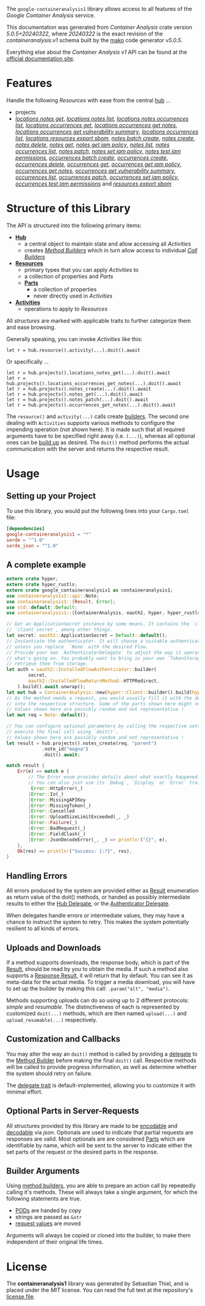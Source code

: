 <!---
DO NOT EDIT !
This file was generated automatically from 'src/generator/templates/api/README.md.mako'
DO NOT EDIT !
-->
The `google-containeranalysis1` library allows access to all features of the *Google Container Analysis* service.

This documentation was generated from *Container Analysis* crate version *5.0.5+20240322*, where *20240322* is the exact revision of the *containeranalysis:v1* schema built by the [mako](http://www.makotemplates.org/) code generator *v5.0.5*.

Everything else about the *Container Analysis* *v1* API can be found at the
[official documentation site](https://cloud.google.com/container-analysis/api/reference/rest/).
# Features

Handle the following *Resources* with ease from the central [hub](https://docs.rs/google-containeranalysis1/5.0.5+20240322/google_containeranalysis1/ContainerAnalysis) ... 

* projects
 * [*locations notes get*](https://docs.rs/google-containeranalysis1/5.0.5+20240322/google_containeranalysis1/api::ProjectLocationNoteGetCall), [*locations notes list*](https://docs.rs/google-containeranalysis1/5.0.5+20240322/google_containeranalysis1/api::ProjectLocationNoteListCall), [*locations notes occurrences list*](https://docs.rs/google-containeranalysis1/5.0.5+20240322/google_containeranalysis1/api::ProjectLocationNoteOccurrenceListCall), [*locations occurrences get*](https://docs.rs/google-containeranalysis1/5.0.5+20240322/google_containeranalysis1/api::ProjectLocationOccurrenceGetCall), [*locations occurrences get notes*](https://docs.rs/google-containeranalysis1/5.0.5+20240322/google_containeranalysis1/api::ProjectLocationOccurrenceGetNoteCall), [*locations occurrences get vulnerability summary*](https://docs.rs/google-containeranalysis1/5.0.5+20240322/google_containeranalysis1/api::ProjectLocationOccurrenceGetVulnerabilitySummaryCall), [*locations occurrences list*](https://docs.rs/google-containeranalysis1/5.0.5+20240322/google_containeranalysis1/api::ProjectLocationOccurrenceListCall), [*locations resources export sbom*](https://docs.rs/google-containeranalysis1/5.0.5+20240322/google_containeranalysis1/api::ProjectLocationResourceExportSBOMCall), [*notes batch create*](https://docs.rs/google-containeranalysis1/5.0.5+20240322/google_containeranalysis1/api::ProjectNoteBatchCreateCall), [*notes create*](https://docs.rs/google-containeranalysis1/5.0.5+20240322/google_containeranalysis1/api::ProjectNoteCreateCall), [*notes delete*](https://docs.rs/google-containeranalysis1/5.0.5+20240322/google_containeranalysis1/api::ProjectNoteDeleteCall), [*notes get*](https://docs.rs/google-containeranalysis1/5.0.5+20240322/google_containeranalysis1/api::ProjectNoteGetCall), [*notes get iam policy*](https://docs.rs/google-containeranalysis1/5.0.5+20240322/google_containeranalysis1/api::ProjectNoteGetIamPolicyCall), [*notes list*](https://docs.rs/google-containeranalysis1/5.0.5+20240322/google_containeranalysis1/api::ProjectNoteListCall), [*notes occurrences list*](https://docs.rs/google-containeranalysis1/5.0.5+20240322/google_containeranalysis1/api::ProjectNoteOccurrenceListCall), [*notes patch*](https://docs.rs/google-containeranalysis1/5.0.5+20240322/google_containeranalysis1/api::ProjectNotePatchCall), [*notes set iam policy*](https://docs.rs/google-containeranalysis1/5.0.5+20240322/google_containeranalysis1/api::ProjectNoteSetIamPolicyCall), [*notes test iam permissions*](https://docs.rs/google-containeranalysis1/5.0.5+20240322/google_containeranalysis1/api::ProjectNoteTestIamPermissionCall), [*occurrences batch create*](https://docs.rs/google-containeranalysis1/5.0.5+20240322/google_containeranalysis1/api::ProjectOccurrenceBatchCreateCall), [*occurrences create*](https://docs.rs/google-containeranalysis1/5.0.5+20240322/google_containeranalysis1/api::ProjectOccurrenceCreateCall), [*occurrences delete*](https://docs.rs/google-containeranalysis1/5.0.5+20240322/google_containeranalysis1/api::ProjectOccurrenceDeleteCall), [*occurrences get*](https://docs.rs/google-containeranalysis1/5.0.5+20240322/google_containeranalysis1/api::ProjectOccurrenceGetCall), [*occurrences get iam policy*](https://docs.rs/google-containeranalysis1/5.0.5+20240322/google_containeranalysis1/api::ProjectOccurrenceGetIamPolicyCall), [*occurrences get notes*](https://docs.rs/google-containeranalysis1/5.0.5+20240322/google_containeranalysis1/api::ProjectOccurrenceGetNoteCall), [*occurrences get vulnerability summary*](https://docs.rs/google-containeranalysis1/5.0.5+20240322/google_containeranalysis1/api::ProjectOccurrenceGetVulnerabilitySummaryCall), [*occurrences list*](https://docs.rs/google-containeranalysis1/5.0.5+20240322/google_containeranalysis1/api::ProjectOccurrenceListCall), [*occurrences patch*](https://docs.rs/google-containeranalysis1/5.0.5+20240322/google_containeranalysis1/api::ProjectOccurrencePatchCall), [*occurrences set iam policy*](https://docs.rs/google-containeranalysis1/5.0.5+20240322/google_containeranalysis1/api::ProjectOccurrenceSetIamPolicyCall), [*occurrences test iam permissions*](https://docs.rs/google-containeranalysis1/5.0.5+20240322/google_containeranalysis1/api::ProjectOccurrenceTestIamPermissionCall) and [*resources export sbom*](https://docs.rs/google-containeranalysis1/5.0.5+20240322/google_containeranalysis1/api::ProjectResourceExportSBOMCall)




# Structure of this Library

The API is structured into the following primary items:

* **[Hub](https://docs.rs/google-containeranalysis1/5.0.5+20240322/google_containeranalysis1/ContainerAnalysis)**
    * a central object to maintain state and allow accessing all *Activities*
    * creates [*Method Builders*](https://docs.rs/google-containeranalysis1/5.0.5+20240322/google_containeranalysis1/client::MethodsBuilder) which in turn
      allow access to individual [*Call Builders*](https://docs.rs/google-containeranalysis1/5.0.5+20240322/google_containeranalysis1/client::CallBuilder)
* **[Resources](https://docs.rs/google-containeranalysis1/5.0.5+20240322/google_containeranalysis1/client::Resource)**
    * primary types that you can apply *Activities* to
    * a collection of properties and *Parts*
    * **[Parts](https://docs.rs/google-containeranalysis1/5.0.5+20240322/google_containeranalysis1/client::Part)**
        * a collection of properties
        * never directly used in *Activities*
* **[Activities](https://docs.rs/google-containeranalysis1/5.0.5+20240322/google_containeranalysis1/client::CallBuilder)**
    * operations to apply to *Resources*

All *structures* are marked with applicable traits to further categorize them and ease browsing.

Generally speaking, you can invoke *Activities* like this:

```Rust,ignore
let r = hub.resource().activity(...).doit().await
```

Or specifically ...

```ignore
let r = hub.projects().locations_notes_get(...).doit().await
let r = hub.projects().locations_occurrences_get_notes(...).doit().await
let r = hub.projects().notes_create(...).doit().await
let r = hub.projects().notes_get(...).doit().await
let r = hub.projects().notes_patch(...).doit().await
let r = hub.projects().occurrences_get_notes(...).doit().await
```

The `resource()` and `activity(...)` calls create [builders][builder-pattern]. The second one dealing with `Activities` 
supports various methods to configure the impending operation (not shown here). It is made such that all required arguments have to be 
specified right away (i.e. `(...)`), whereas all optional ones can be [build up][builder-pattern] as desired.
The `doit()` method performs the actual communication with the server and returns the respective result.

# Usage

## Setting up your Project

To use this library, you would put the following lines into your `Cargo.toml` file:

```toml
[dependencies]
google-containeranalysis1 = "*"
serde = "^1.0"
serde_json = "^1.0"
```

## A complete example

```Rust
extern crate hyper;
extern crate hyper_rustls;
extern crate google_containeranalysis1 as containeranalysis1;
use containeranalysis1::api::Note;
use containeranalysis1::{Result, Error};
use std::default::Default;
use containeranalysis1::{ContainerAnalysis, oauth2, hyper, hyper_rustls, chrono, FieldMask};

// Get an ApplicationSecret instance by some means. It contains the `client_id` and 
// `client_secret`, among other things.
let secret: oauth2::ApplicationSecret = Default::default();
// Instantiate the authenticator. It will choose a suitable authentication flow for you, 
// unless you replace  `None` with the desired Flow.
// Provide your own `AuthenticatorDelegate` to adjust the way it operates and get feedback about 
// what's going on. You probably want to bring in your own `TokenStorage` to persist tokens and
// retrieve them from storage.
let auth = oauth2::InstalledFlowAuthenticator::builder(
        secret,
        oauth2::InstalledFlowReturnMethod::HTTPRedirect,
    ).build().await.unwrap();
let mut hub = ContainerAnalysis::new(hyper::Client::builder().build(hyper_rustls::HttpsConnectorBuilder::new().with_native_roots().unwrap().https_or_http().enable_http1().build()), auth);
// As the method needs a request, you would usually fill it with the desired information
// into the respective structure. Some of the parts shown here might not be applicable !
// Values shown here are possibly random and not representative !
let mut req = Note::default();

// You can configure optional parameters by calling the respective setters at will, and
// execute the final call using `doit()`.
// Values shown here are possibly random and not representative !
let result = hub.projects().notes_create(req, "parent")
             .note_id("magna")
             .doit().await;

match result {
    Err(e) => match e {
        // The Error enum provides details about what exactly happened.
        // You can also just use its `Debug`, `Display` or `Error` traits
         Error::HttpError(_)
        |Error::Io(_)
        |Error::MissingAPIKey
        |Error::MissingToken(_)
        |Error::Cancelled
        |Error::UploadSizeLimitExceeded(_, _)
        |Error::Failure(_)
        |Error::BadRequest(_)
        |Error::FieldClash(_)
        |Error::JsonDecodeError(_, _) => println!("{}", e),
    },
    Ok(res) => println!("Success: {:?}", res),
}

```
## Handling Errors

All errors produced by the system are provided either as [Result](https://docs.rs/google-containeranalysis1/5.0.5+20240322/google_containeranalysis1/client::Result) enumeration as return value of
the doit() methods, or handed as possibly intermediate results to either the 
[Hub Delegate](https://docs.rs/google-containeranalysis1/5.0.5+20240322/google_containeranalysis1/client::Delegate), or the [Authenticator Delegate](https://docs.rs/yup-oauth2/*/yup_oauth2/trait.AuthenticatorDelegate.html).

When delegates handle errors or intermediate values, they may have a chance to instruct the system to retry. This 
makes the system potentially resilient to all kinds of errors.

## Uploads and Downloads
If a method supports downloads, the response body, which is part of the [Result](https://docs.rs/google-containeranalysis1/5.0.5+20240322/google_containeranalysis1/client::Result), should be
read by you to obtain the media.
If such a method also supports a [Response Result](https://docs.rs/google-containeranalysis1/5.0.5+20240322/google_containeranalysis1/client::ResponseResult), it will return that by default.
You can see it as meta-data for the actual media. To trigger a media download, you will have to set up the builder by making
this call: `.param("alt", "media")`.

Methods supporting uploads can do so using up to 2 different protocols: 
*simple* and *resumable*. The distinctiveness of each is represented by customized 
`doit(...)` methods, which are then named `upload(...)` and `upload_resumable(...)` respectively.

## Customization and Callbacks

You may alter the way an `doit()` method is called by providing a [delegate](https://docs.rs/google-containeranalysis1/5.0.5+20240322/google_containeranalysis1/client::Delegate) to the 
[Method Builder](https://docs.rs/google-containeranalysis1/5.0.5+20240322/google_containeranalysis1/client::CallBuilder) before making the final `doit()` call. 
Respective methods will be called to provide progress information, as well as determine whether the system should 
retry on failure.

The [delegate trait](https://docs.rs/google-containeranalysis1/5.0.5+20240322/google_containeranalysis1/client::Delegate) is default-implemented, allowing you to customize it with minimal effort.

## Optional Parts in Server-Requests

All structures provided by this library are made to be [encodable](https://docs.rs/google-containeranalysis1/5.0.5+20240322/google_containeranalysis1/client::RequestValue) and 
[decodable](https://docs.rs/google-containeranalysis1/5.0.5+20240322/google_containeranalysis1/client::ResponseResult) via *json*. Optionals are used to indicate that partial requests are responses 
are valid.
Most optionals are are considered [Parts](https://docs.rs/google-containeranalysis1/5.0.5+20240322/google_containeranalysis1/client::Part) which are identifiable by name, which will be sent to 
the server to indicate either the set parts of the request or the desired parts in the response.

## Builder Arguments

Using [method builders](https://docs.rs/google-containeranalysis1/5.0.5+20240322/google_containeranalysis1/client::CallBuilder), you are able to prepare an action call by repeatedly calling it's methods.
These will always take a single argument, for which the following statements are true.

* [PODs][wiki-pod] are handed by copy
* strings are passed as `&str`
* [request values](https://docs.rs/google-containeranalysis1/5.0.5+20240322/google_containeranalysis1/client::RequestValue) are moved

Arguments will always be copied or cloned into the builder, to make them independent of their original life times.

[wiki-pod]: http://en.wikipedia.org/wiki/Plain_old_data_structure
[builder-pattern]: http://en.wikipedia.org/wiki/Builder_pattern
[google-go-api]: https://github.com/google/google-api-go-client

# License
The **containeranalysis1** library was generated by Sebastian Thiel, and is placed 
under the *MIT* license.
You can read the full text at the repository's [license file][repo-license].

[repo-license]: https://github.com/Byron/google-apis-rsblob/main/LICENSE.md

